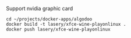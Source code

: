 Support nvidia graphic card

```
cd ~/projects/docker-apps/algodoo
docker build -t lasery/xfce-wine-playonlinux .
docker push lasery/xfce-wine-playonlinux
```
